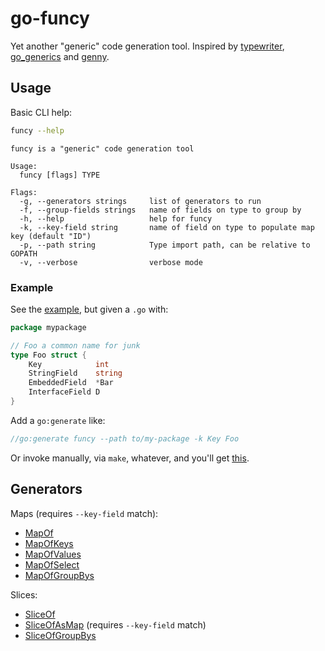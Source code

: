 # go-funcy

Yet another "generic" code generation tool. Inspired by [typewriter](https://github.com/clipperhouse/typewriter), [go_generics](https://github.com/google/gvisor/tree/master/tools/go_generics) and [genny](https://github.com/cheekybits/genny).

## Usage

Basic CLI help:

```bash
funcy --help
```

```
funcy is a "generic" code generation tool

Usage:
  funcy [flags] TYPE

Flags:
  -g, --generators strings     list of generators to run
  -f, --group-fields strings   name of fields on type to group by
  -h, --help                   help for funcy
  -k, --key-field string       name of field on type to populate map key (default "ID")
  -p, --path string            Type import path, can be relative to GOPATH
  -v, --verbose                verbose mode
```

### Example

See the [example](./example), but given a `.go` with:

```go
package mypackage

// Foo a common name for junk
type Foo struct {
	Key            int
	StringField    string
	EmbeddedField  *Bar
	InterfaceField D
}
```

Add a `go:generate` like:

```go
//go:generate funcy --path to/my-package -k Key Foo
```

Or invoke manually, via `make`, whatever, and you'll get [this](./example/foo.funcy.go).

## Generators

Maps (requires `--key-field` match):

- [MapOf](./fragments/map.go#L9)
- [MapOfKeys](./fragments/map.go#L19)
- [MapOfValues](./fragments/map.go#L43)
- [MapOfSelect](./fragments/map.go#L67)
- [MapOfGroupBys](./fragments/map.go#L100)

Slices:

- [SliceOf](./fragments/slice.go#L9)
- [SliceOfAsMap](./fragments/slice.go#L19) (requires `--key-field` match)
- [SliceOfGroupBys](./fragments/slice.go#L45)
